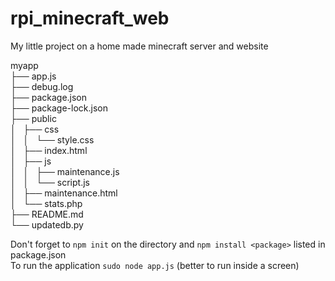 # rpi_minecraft_web
My little project on a home made minecraft server and website

myapp  
├── app.js  
├── debug.log  
├── package.json  
├── package-lock.json  
├── public  
│   ├── css  
│   │   └── style.css  
│   ├── index.html  
│   ├── js  
│   │   ├── maintenance.js  
│   │   └── script.js  
│   ├── maintenance.html  
│   └── stats.php  
├── README.md  
└── updatedb.py  

Don't forget to ```npm init``` on the directory and ```npm install <package>``` listed in package.json  
To run the application ```sudo node app.js``` (better to run inside a screen)

